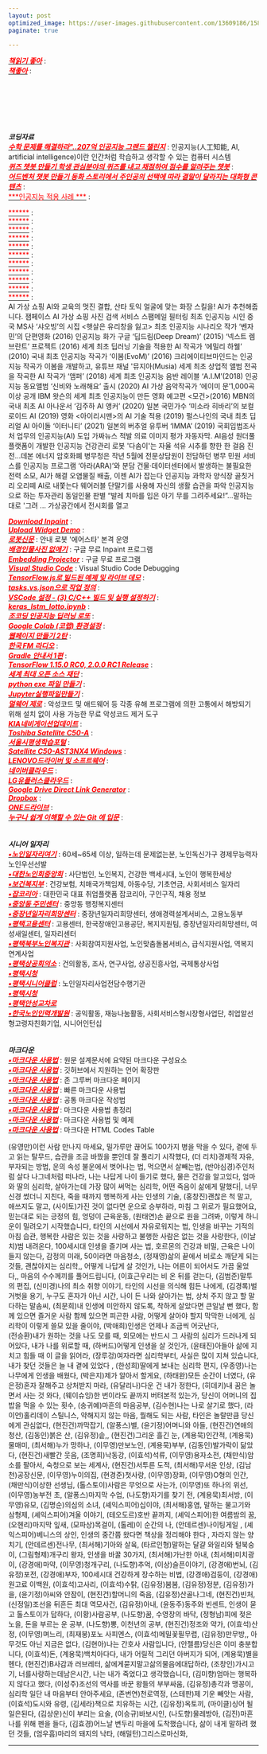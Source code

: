 ```yaml
---
layout: post
optimized_image: https://user-images.githubusercontent.com/13609186/158834851-5c5d7736-001b-448d-8bb6-eb99f2f16233.jpg
paginate: true

---
```




[<span style="color:red">***책읽기 좋아***</span>](https://github.com/choijangwook/cjw/blob/master/_posts/book/2022-01-01-%EC%B1%85%EC%A0%9C%EB%AA%A9) : <br>
[<span style="color:red">***책좋아***</span>](https://github.com/choijangwook/cjw/blob/master/_posts/book/ujhjhyhtg) : <br>





 <br> <br> <br> <br> <br>

***코딩자료*** <br>
[<span style="color:red">***수학 문제를 해결하라"..207억 인공지능 그랜드 챌린지***</span>](https://www.edaily.co.kr/news/read?newsId=01498966629049576&mediaCodeNo=257) : 인공지능(人工知能, AI, artificial intelligence)이란 인간처럼 학습하고 생각할 수 있는 컴퓨터 시스템<br>
[<span style="color:red">***퀴즈 챗봇 만들기
학생 관심분야의 퀴즈를 내고 채점하여
점수를 알려주는 챗봇***</span>](https://frogue.danbee.ai/?chatbot_id=1f249219-da73-4e1c-ac4d-22d759790eb1) : <br>
[<span style="color:red">***어드벤처 챗봇 만들기
동화 스토리에서 주인공의 선택에 따라
결말이 달라지는 대화형 콘텐츠***</span>](https://frogue.danbee.ai/?chatbot_id=723a2dd5-7e99-428e-b941-0282f73e9dce) : <br>
[<span style="color:red">***인공지능 적용 사례 ***</span>](https://byul91oh.tistory.com/70) : <br>

[<span style="color:red">******</span>]() : <br>
[<span style="color:red">******</span>]() : <br>
[<span style="color:red">******</span>]() : <br>
[<span style="color:red">******</span>]() : <br>
[<span style="color:red">******</span>]() : <br>
[<span style="color:red">******</span>]() : <br>
[<span style="color:red">******</span>]() : <br>
[<span style="color:red">******</span>]() : <br>
[<span style="color:red">******</span>]() : <br>
[<span style="color:red">******</span>]() : <br>
[<span style="color:red">******</span>]() : <br>
 AI 가상 쇼핑
AI와 교육의 멋진 결합, 산타 토익
얼굴에 맞는 화장 스킬을! AI가 추천해줍니다. 잼페이스
AI 가상 쇼핑
사진 검색 서비스
스팸메일 필터링
최초 인공지능 시인 중국 MS사 ‘샤오빙’의 시집 <햇살은 유리창을 잃고>
최초 인공지능 시나리오 작가 ‘벤자민’의 단편영화 <Sunspring>(2016)
인공지능 화가 구글 ‘딥드림(Deep Dream)’ (2015)
‘넥스트 렘브란트’ 프로젝트 (2016)
세계 최초 딥러닝 기술을 적용한 AI 작곡가 ‘에밀리 하웰’ (2010)
국내 최초 인공지능 작곡가 ‘이봄(EvoM)’ (2016)
크리에이티브마인드는 인공지능 작곡가 이봄을 개발하고, 유튜브 채널 '뮤지아(Musia)
세계 최초 상업적 앨범 전곡을 작곡한 AI 작곡가 ‘앰퍼’ (2018)
 세계 최초 인공지능 음반 레이블 ‘A.I.M’(2018)
 인공지능 동요앨범 ‘신비와 노래해요’ 출시 (2020)
 AI 가상 음악작곡가 ‘에이미 문’1,000곡 이상 공개
  IBM 왓슨의 세계 최초 인공지능이 만든 영화 예고편 <모건>(2016)
 MBN의 국내 최초 AI 아나운서 ‘김주하 AI 앵커’ (2020)
 일본 국민가수 ‘미소라 히바리’의 보컬로이드 AI (2019)
 영화 <아이리시맨>의 AI 기술 적용 (2019)
 펄스나인의 국내 최초 딥리얼 AI 아이돌 ‘이터니티’ (2021)
 일본의 버추얼 유투버 ‘IMMA’ (2019)
 국회입법조사처 업무의 인공지능(AI) 도입
 가짜뉴스 적발
 의료 이미지 평가
 자동자막. AI음성
 원더풀플랫폼이 개발한 인공지능 건강관리 로봇 '다솜이'는
 자율 석유 시추를 향한 한 걸음 진전…데본 에너지
 암호화폐
 병무청은 작년 5월에 전문상담원이 전담하던 병무 민원 서비스를 인공지능 프로그램 ‘아라(ARA)’와 분담
건물·데이터센터에서 발생하는 불필요한 전력 소모, AI가 해결
오염물질 배출, 이젠 AI가 잡는다
 인공지능 과학자
 양식장 골칫거리 오리떼 AI로 내쫓는다
  웨어러블 단말기를 사용해 자신의 생활 습관을 파악
 인공지능으로 하는 투자관리
 동일인물 판별
 “발레 치마를 입은 아기 무를 그려주세요!”...말하는 대로 '그려 ...
 가상공간에서 전시회를 열고
 
[<span style="color:red">***Download Inpaint***</span>](https://theinpaint.com/download) : <br>
[<span style="color:red">***Upload Widget Demo***</span>](https://demo.cloudinary.com/uw/#/) : <br>
[<span style="color:red">***로봇신문***</span>](http://www.irobotnews.com/) : 안내 로봇 '에어스타' 본격 운영<br>
[<span style="color:red">***배경인물사진 없애기***</span>](https://theinpaint.com/tutorials/pc?app=inpaint&v=9.1) : 구글 무료 Inpaint 프로그램<br>
[<span style="color:red">***Embedding Projector***</span>](https://projector.tensorflow.org/) : 구글 무료 프로그램<br>
[<span style="color:red">***Visual Studio Code***</span>](https://code.visualstudio.com/docs/editor/debugging#_launch-configurations) : Visual Studio Code Debugging <br>
[<span style="color:red">***TensorFlow.js로 빌드된 예제 및 라이브 데모***</span>](https://www.tensorflow.org/js/demos?hl=ko) : <br>
[<span style="color:red">***tasks.vs.json으로 작업 정의***</span>](https://docs.microsoft.com/ko-kr/visualstudio/ide/customize-build-and-debug-tasks-in-visual-studio?view=vs-2022) : <br>
[<span style="color:red">***VSCode 설정 - (3) C/C++ 빌드 및 실행 설정하기***</span>](https://huilife.tisy.com/35) : <br>
[<span style="color:red">***keras_lstm_lotto.ipynb***</span>](https://gist.github.com/tykimos/e792fcae92de2326e273d669d652366b#file-keras_lstm_lotto-ipynb) : <br>
[<span style="color:red">***조코딩 인공지능 딥러닝 로또***</span>](https://animalface.site/lotto.html) : <br>
[<span style="color:red">***Google Colab (코랩) 환경설정***</span>](https://theorydb.github.io/dev/2019/08/23/dev-ml-colab/) : <br>
[<span style="color:red">***웹페이지 만들기 2탄***</span>](https://mrchypark.github.io/post/r%EB%A1%9C%EB%82%98%EB%A7%8C%EC%9D%98-%EC%9B%B9%ED%8E%98%EC%9D%B4%EC%A7%80-%EB%A7%8C%EB%93%A4%EA%B8%B0-2%ED%83%84-github-pages/) : <br>
[<span style="color:red">***한국 FM 라디오***</span>](https://www.radio-korea.com/) : <br>
[<span style="color:red">***Gradle 안내서 1편***</span>](https://yeh35.github.io/blog.github.io/documents/infra/gradle/gradle-start1/) : <br>
[<span style="color:red">***TensorFlow 1.15.0 RC0, 2.0.0 RC1 Release***</span>](https://tensorflow.blog/tag/2-0-0-rc1/) : <br>
[<span style="color:red">***세계 최대 오픈 소스 재단***</span>](https://www.apache.org/) : <br>
[<span style="color:red">***python exe 파일 만들기***</span>](https://blog.naver.com/thenaru2/220748814662) : <br>
[<span style="color:red">***Jupyter실행파일만들기***</span>](https://suho413.tistory.com/145) : <br>
[<span style="color:red">***멀웨어 제로***</span>](https://malzero.xyz/) : 악성코드 및 애드웨어 등 각종 유해 프로그램에 의한 고통에서 해방되기 위해
설치 없이 사용 가능한 무료 악성코드 제거 도구<br>
[<span style="color:red">***KIA네비게이션업데이트***</span>](https://update.kia.com/KR/KO/updateGuide) : <br>
[<span style="color:red">***Toshiba Satellite C50-A***</span>](https://www.driverscape.com/manufacturers/toshiba/laptops-desktops/satellite-c50-a/34352) : <br>
[<span style="color:red">***서울시평생학습포털***</span>](https://sll.seoul.go.kr/main/MainView.do) : <br>
[<span style="color:red">***Satellite C50-AST3NX4 Windows***</span>](http://toshibadriversdownload.com/satellite-c50-ast3nx4-windows-8-1-64bit-drivers/) : <br>
[<span style="color:red">***LENOVO드라이버 및 소프트웨어***</span>](https://pcsupport.lenovo.com/ca/ko/products/laptops-and-netbooks/300-series/330-15ikb-type-81dc/81dc/81dc004ukr/pf17zx37/downloads/automatic-driver-update) : <br>
[<span style="color:red">***네이버클라우드***</span>](https://mybox.naver.com/about/introduce) : <br>
[<span style="color:red">***LG유플러스클라우드***</span>](https://cloud.uplusbox.co.kr/display/uboxMain.do#pageIndex=1&totalRecordCount=4&recordCountPerPage=350&searchCondition=&searchKeyword=&orderby=dateorder&strDesc=DESC&viewType=thumb&folderId=300797848&favoriteYn=N&fileCategory=U%2BBOX&recentlyType=&orgDate=&mode=&curFolderId=&homeFolderId=-1) : <br>
[<span style="color:red">***Google Drive Direct Link Generator***</span>](https://sites.google.com/site/gdocs2direct/) : <br>
[<span style="color:red">***Dropbox***</span>](https://www.dropbox.com/login?cont=https%3A%2F%2Fwww.dropbox.com%2Fhome) : <br>
[<span style="color:red">***ONE드라이브***</span>](https://onedrive.live.com/?id=AFE24E4AFACE3B0D%21102&cid=AFE24E4AFACE3B0D) : <br>
[<span style="color:red">***누구나 쉽게 이해할 수 있는 Git 에 입문***</span>](https://backlog.com/git-tutorial/kr/) : <br>
<br>
<br>
***시니어 일자리*** <br>
[<span style="color:red">***▪노인일자리여기***</span>](https://www.seniorro.or.kr:4431) : 60세~65세 이상, 일하는데 문제없는분, 노인독신가구 경제무능력자노인우선선발
<br>
[<span style="color:red">***▪대한노인회중앙회***</span>](http://www.koreapeople.co.kr/) : 사단법인, 노인복지, 건강한 백세시대, 노인이 행복한세상
<br>
[<span style="color:red">***▪보건복지부***</span>](http://www.mohw.go.kr) : 건강보험, 치매국가책임제, 아동수당, 기초연금, 사회서비스 일자리
<br>
[<span style="color:red">***▪잡코리아***</span>](https://www.jobkorea.co.kr/) : 대한민국 대표 취업플랫폼 잡코리아, 구인구직, 채용 정보
<br>
[<span style="color:red">***▪중앙동 주민센터***</span>](https://www.pyeongtaek.go.kr/csc/jungang/contents.do?mId=0205000000) : 중앙동 행정복지센터
<br>
[<span style="color:red">***▪중장년일자리희망센터***</span>](http://pyeongtaekcci.korcham.net/front/board/boardContentsView.do?boardId=10160&contId=49064&menuId=1318) : 중장년일자리희망센터, 생애경력설계서비스, 고용노동부
<br>
[<span style="color:red">***▪평택고용센터***</span>](https://www.work.go.kr/pyeongtaek/main.do) : 고용센터, 한국장애인고용공단, 복지지원팀, 중장년일자리희망센터, 여성새일센터, 일자리센터
<br>
[<span style="color:red">***▪평택북부노인복지관***</span>](https://bbnoin.or.kr:41004/) : 사회참여지원사업, 노인맞춤돌봄서비스, 급식지원사업, 역복지연계사업
<br>
[<span style="color:red">***▪평택상공회의소***</span>](https://pyeongtaekcci.korcham.net/front/user/main.do) : 건의활동, 조사, 연구사업, 상공진흥사업, 국제통상사업
<br>
[<span style="color:red">***▪평택시청***</span>](https://www.pyeongtaek.go.kr/intro.jsp)
<br>
[<span style="color:red">***▪평택시니어클럽***</span>](http://www.ptseniorclub.or.kr/) : 노인일자리사업전담수행기관
<br>
[<span style="color:red">***▪평택시청***</span>](https://www.pyeongtaek.go.kr/intro.jsp)
<br>
[<span style="color:red">***▪평택안성교차로***</span>](http://www.ptkcr.com/)
<br>
[<span style="color:red">***▪한국노인인력개발원***</span>](https://www.kordi.or.kr/main.do) : 공익활동, 재능나눔활동, 사회서비스형시장형사업단, 취업알선형고령자친화기업, 시니어인턴십<br>
<br>
<br>
***마크다운*** <br>
[<span style="color:red">***▪마크다운 사용법***</span>](https://www.markdownguide.org/basic-syntax) : 원문 설계문서에 요약된 마크다운 구성요소
<br> 
[<span style="color:red">***▪마크다운 사용법***</span>](http://www.rubycoloredglasses.com/2013/04/languages-supported-by-github-flavored-markdown/) : 깃허브에서 지원하는 언어 확장판
<br> 
[<span style="color:red">***▪마크다운 사용법***</span>](https://nolboo.kim/blog/2013/09/07/john-gruber-markdown/) : 존 그루버 마크다운 페이지
<br>
[<span style="color:red">***▪마크다운 사용법***</span>](http://taewan.kim/post/markdown/#chapter-2) : 빠른 마크다운 사용법
<br>
[<span style="color:red">***▪마크다운 사용법***</span>](https://gist.github.com/ihoneymon/652be052a0727ad59601) : 공통 마크다운 작성법
<br>
[<span style="color:red">***▪마크다운 사용법***</span>](https://heropy.blog/2017/09/30/markdown/) : 마크다운 사용법 총정리
<br>
[<span style="color:red">***▪마크다운 사용법***</span>](https://theorydb.github.io/envops/2019/05/22/envops-blog-how-to-use-md/) : 마크다운 사용법 및 예제
<br>
[<span style="color:red">***▪마크다운 사용법***</span>](https://ascii.cl/htmlcodes.htm) : 마크다운 HTML Codes Table
<br>

 
 
 (유영만)이런 사람 만나지 마세요,
밀가루만 끊어도 100가지 병을 막을 수 있다,
곁에 두고 읽는 탈무드,
습관을 조금 바꿨을 뿐인데 잘 풀리기 시작했다,
(더 리치)경제적 자유,부자되는 방법,
운의 속성 불운에서 벗어나는 법,
먹으면서 살빼는법,
(반야심경)주인처럼 살다 나그네처럼 떠나라,
나는 나답게 나이 들기로 했다,
물은 건강을 알고있다,
엄마와 딸의 심리학,
살아가는데 가장 많이 써먹는 심리학,
어떤 죽음이 삶에게 말했다|,
너무 신경 썼더니 지친다,
죽을 때까지 행복하게 사는 인생의 기술,
(홍창진)괜찮은 척 말고, 애쓰지도 말고,
(사이토)가진 것이 없다면 운으로 승부하라,
마침 그 위로가 필요했어요,
믿는대로 되는 긍정의 힘,
엉덩이 근육운동,
(원태연)손 끝으로 원을 그려봐,
이렇게 하니 운이 밀려오기 시작했습니다,
타인의 시선에서 자유로워지는 법,
인생을 바꾸는 기적의 아침 습관,
행복한 사람은 있는 것을 사랑하고 불행한 사람은 없는 것을 사랑한다,
(이날치)범 내려온다,
100세시대 인생을 즐기며 사는 법,
호르몬의 건강과 비밀,
근육은 나이들지 않는다,
감정의 미래,
50이라면 마음청소,
(정재영)삶의 끝에서 비로소 깨닫게 되는 것들,
괜찮아지는 심리학,,
어떻게 나답게 살 것인가,
나는 어른이 되어서도 가끔 울었다,,
마음의 수수께끼를 풀어드립니다,
(이효근우리는 비 온 뒤를 걷는다, 
(김범준)말투의 편집, 
(신미경)나의 최소 취향 이야기, 
타인의 시선을 의식해 힘든 나에게,
(김경록)벌거벗을 용기,
누구도 혼자가 아닌 시간,
나이 든 나와 살아가는 법,
상처 주지 않고 할 말 다하는 말솜씨,
(최문희)내 인생에 미안하지 않도록,
착하게 살았다면 큰일날 뻔 했다,
함께 있으면 즐거운 사람 함께 있으면 피곤한 사람,
어떻게 살아야 할지 막막한 너에게,
심리학이 이렇게 쓸모 있을 줄이야,
(박애희)인생은 언제나 조금씩 어긋난다,  
(전승환)내가 원하는 것을 나도 모를 때, 
외모에는 반드시 그 사람의 심리가 드러나게 되어있다,
내가 나를 위로할 때,
(하버드)어떻게 인생을 살 것인가,
(윤태진)아들아 삶에 지치고 힘들 때 이 글을 읽어라,
(장루겅)여자라면 심리학부터,
사실은 많이 지쳐 있습니다,
내가 찾던 것들은 늘 내 곁에 있었다 ,
(한성희)딸에게 보내는 심리학 편지,
(우종영)나는 나무에게 인생을 배웠다,
(박은지)제가 알아서 할게요,
(하태완)모든 순간이 너였다,
(유은정)혼자 잘해주고 상처받지 마라,
(유달리나)다운 건 내가 정한다,
(히데키)내 꿈은 놀면서 사는 것 와다,
(웨이슈잉)한 번이라도 끝까지 버텨본적 있는가,
당신이 어머니의 집밥을 먹을 수 있는 횟수,
(송귀예)마흔의 마음공부,
(김수현)나는 나로 살기로 했다,
(라이언)홀리데이 스틸니스,
약해지지 않는 마음,
뭘해도 되는 사람,
타인은 놀랄만큼 당신에게 관심없다,
(현진건)까막잡기,
(알퐁스)별,
(윤기정)어머니와 아들,
(현진건)연애의 청산,
(김동인)붉은 산,
(김유정)솥,,
(현진건)그리운 흘긴 눈,
(계용묵)인간적,
(계용묵)물매미,
(최서해)누가 망하나,
(이무영)만보노인,
(계용묵)부부,
(김동인)발가락이 닮았다,
(현진건)새빨간 웃음,
(조명희)낙동강,
(이효석)석류,
(이무영)용자소전,
(채만식)암소를 팔아서,
숙청으로 보는 세계사,
(현진건)서투른 도적,
(최서해)무서운 인상,
(김남천)공장신문,
(이무영)누이의집,
(현경준)첫사랑,
(이무영)장화,
(이무영)O형의 인간,
(채만식)이상한 선생님,
(톨스토이)사람은 무엇으로 사는가,
(이무영)또 하나의 위선,
(이무영)농부전 초,
(알퐁스)마지막 수업,
(나도향)자기를 찾기 전,
(계용묵)최서방,
(이무영)유모,
(김명순)의심의 소녀,
(셰익스피어)십이야,
(최서해)홍염,
말하는 물고기와 삼형제,
(셰익스피어)겨울 이야기,
(테오도르)호반 끝까지,
(셰익스피어)한 여름밤의 꿈,
(오헨리)마지막 잎새,
(모파상)목걸이,
(톨레)이 순간의 나,
(안데르센)나이팅게일 ,
(셰익스피어)베니스의 상인, 
인생의 중간쯤 왔다면 책상을 정리해야 한다 ,
자라지 않는 양치기,
(안데르센)전나무, 
(최서해)기아와 살육,
(타르인형)말하는 달걀 와일리와 털북숭이,
(그림형제)개구리 왕자, 
인생을 바꿀 30가지,
(최서해)가난한 아내,
(최서해)미치광이,
(강경애)마약,
(이무영)청개구리,
(나도향)추억,
(이상)슬픈이야기,
(강경애)번뇌,
(김유정)포전,
(강경애)부자,
100세시대 건강하게 장수하는 비법,
(강경애)검둥이,
(강경애)원고료 이백원,
(이효석)고사리,
(이효석)수탉,
(김유정)봄봄,
(김유정)정분,
(김유정)가을,
(윤기정)아씨와 안잠이,
(현진건)할머니의 죽음,
(김유정)산골나그네,
(현진건)빈처,
(신정일)조선을 뒤흔든 최대 역모사건,
(김유정)아내,
(윤동주)동주와 빈센트,
인생이 묻고 톨스토이가 답하다,
(이황)사람공부,
(나도향)꿈,
수영장의 바닥,
(정형남)피에 젖은 노을,
돈을 부르는 운 공부,
(나도향)뽕,
이천년의 공부,
(현진건)정조와 약가,
(이효석)산정,
(이무영)며느리,
(최재붕)포노 사피엔스,
(이효석)메밀꽃필무렵,
(김유정)만무방,,
아무것도 아닌 지금은 없다,
(김현아)나는 간호사 사람입니다,
(안젤름)당신은 이미 충분합니다,
(이효석)돈,
(계용묵)백치아다다,
내가 어릴적 그리던 아버지가 되어,
(계용묵)별을 헨다,
(현진건)B사감과 러브레터,
삶에게묻지말고삶의물음에대답하라,
(조창인)가시고기,
너를사랑하는데남은시간,
나는 내가 죽었다고 생각했습니다,
(김미향)엄마는 행복하지 않다고 했다,
(이성주)조선의 역사를 바꾼 왕들의 부부싸움,
(김유정)총각과 맹꽁이,
심리학 일단 내 마음부터 안아주세요,
(존번연)천로역정,
(스테판)제 기운 빼앗는 사람,
(이효석)도시와 유령,
(김세라)책으로 치유하는 시간,
(김유정)옥토끼,
(마이클)싱어 될일은된다,
(김상운)신이 부리는 요술,
(이승규)바보시인,
(나도향)물레방아,
(김진)마흔 나를 위해 펜을 들다, 
(김효경)어느날 변두리 마을에 도착했습니다,
삶이 내게 말하려 했던 것들,
(엄우흠)마리의 돼지의 낙타,
(해밀턴)그리스로마신화,


 
---
